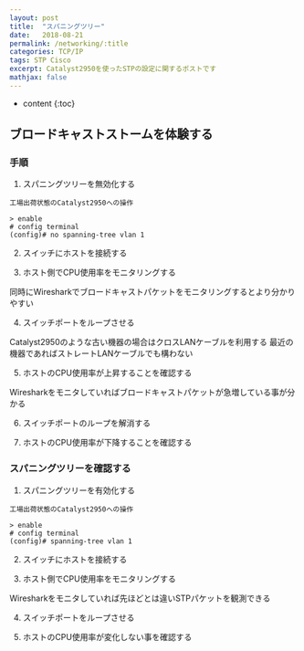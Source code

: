```yaml
---
layout: post
title:  "スパニングツリー"
date:   2018-08-21
permalink: /networking/:title
categories: TCP/IP
tags: STP Cisco
excerpt: Catalyst2950を使ったSTPの設定に関するポストです
mathjax: false
---
```

 
* content
{:toc}

## ブロードキャストストームを体験する

### 手順

1. スパニングツリーを無効化する

```
工場出荷状態のCatalyst2950への操作

> enable
# config terminal
(config)# no spanning-tree vlan 1
```

2. スイッチにホストを接続する

3. ホスト側でCPU使用率をモニタリングする

  同時にWiresharkでブロードキャストパケットをモニタリングするとより分かりやすい

4. スイッチポートをループさせる

  Catalyst2950のような古い機器の場合はクロスLANケーブルを利用する
  最近の機器であればストレートLANケーブルでも構わない

5. ホストのCPU使用率が上昇することを確認する

  Wiresharkをモニタしていればブロードキャストパケットが急増している事が分かる

6. スイッチポートのループを解消する

7. ホストのCPU使用率が下降することを確認する

### スパニングツリーを確認する

1. スパニングツリーを有効化する

```
工場出荷状態のCatalyst2950への操作

> enable
# config terminal
(config)# spanning-tree vlan 1
```
2. スイッチにホストを接続する

3. ホスト側でCPU使用率をモニタリングする

  Wiresharkをモニタしていれば先ほどとは違いSTPパケットを観測できる

4. スイッチポートをループさせる

5. ホストのCPU使用率が変化しない事を確認する
